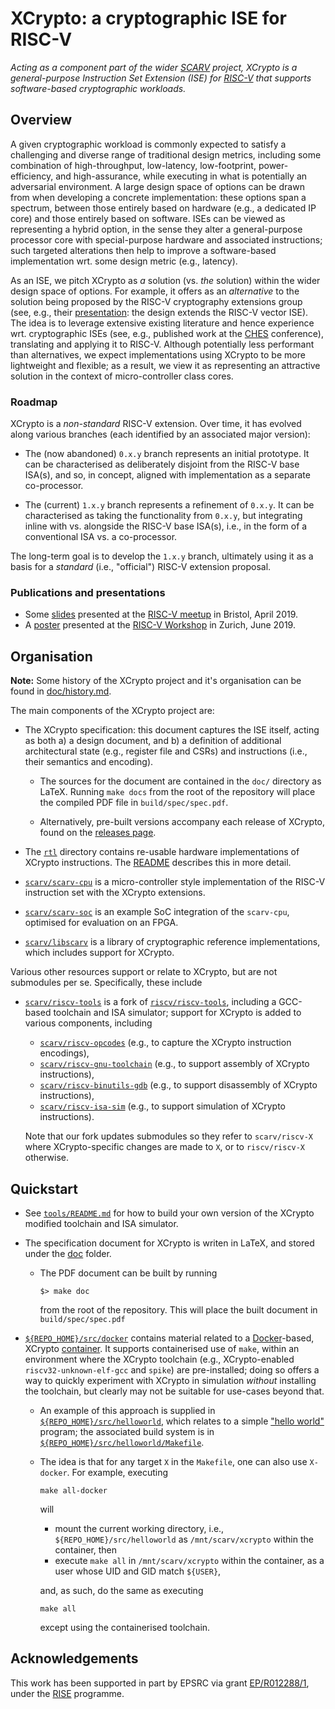 # XCrypto: a cryptographic ISE for RISC-V

<!--- -------------------------------------------------------------------- --->

*Acting as a component part of the wider
[SCARV](https://www.scarv.org)
project,
XCrypto is a general-purpose Instruction Set Extension (ISE) for
[RISC-V](https://riscv.org)
that supports software-based cryptographic workloads.*

<!--- -------------------------------------------------------------------- --->

## Overview

A given cryptographic workload is commonly expected to satisfy a 
challenging and diverse range of traditional design metrics, 
including some combination of high-throughput, low-latency, low-footprint, power-efficiency, and high-assurance,
while executing in what is potentially an adversarial environment.
A large design space of options can be drawn from when developing
a concrete implementation: these options span a spectrum, between 
those entirely based on hardware (e.g., a dedicated IP core)
and
those entirely based on software.
ISEs can be viewed as representing a hybrid option, in the sense 
they alter a general-purpose processor core with special-purpose 
hardware and associated instructions; such targeted alterations 
then help to improve a software-based implementation wrt. some
design metric (e.g., latency).

As an ISE, we pitch XCrypto as *a* solution (vs. *the* solution) 
within the wider design space of options.  For example, it offers
as an *alternative* to the solution being proposed by the RISC-V 
cryptography extensions group (see, e.g., their
[presentation](https://www.youtube.com/watch?v=dcW6a7SO2zE):
the design extends the RISC-V vector ISE).
The idea is to leverage extensive existing literature and hence
experience wrt. cryptographic ISEs (see, e.g., published work at
the
[CHES](https://dblp.uni-trier.de/db/conf/ches)
conference), translating and applying it to RISC-V.
Although potentially less performant than alternatives, we expect
implementations using XCrypto to be more lightweight and flexible; 
as a result, we view it as representing an attractive solution in
the context of micro-controller class cores.

### Roadmap

XCrypto is a *non-standard* RISC-V extension.  Over time, it has
evolved along various branches
(each identified by an associated major version):

- The (now abandoned)
  `0.x.y` branch
  represents an initial prototype.
  It can be characterised as deliberately disjoint from the RISC-V 
  base ISA(s), and so, in concept, aligned with implementation as a 
  separate co-processor.

- The (current)
  `1.x.y` branch
  represents a refinement of `0.x.y`.
  It can be characterised as taking the functionality from `0.x.y`, 
  but integrating inline with vs. alongside the RISC-V base ISA(s), 
  i.e., in the form of a conventional ISA vs. a co-processor.

The long-term goal is to develop the `1.x.y` branch, ultimately
using it as a basis for a *standard* (i.e., "official") RISC-V 
extension proposal.

### Publications and presentations

- Some
  [slides](./media/riscv-meetup-bristol-slides.pdf)
  presented at the
  [RISC-V meetup](https://www.meetup.com/Bristol-RISC-V-Meetup-Group)
  in Bristol, April 2019.
- A
  [poster](./media/zurich-workshop-poster.pdf)
  presented at the
  [RISC-V Workshop](https://riscv.org/2019/06/risc-v-workshop-zurich-proceedings)
  in  Zurich,  June 2019.

<!--- -------------------------------------------------------------------- --->

## Organisation

**Note:** Some history of the XCrypto project and it's organisation
can be found in [doc/history.md](doc/history.md).

The main components of the XCrypto project are:

- The XCrypto specification:
  this document captures the ISE itself, acting as both
  a) a design document,
     and
  b) a definition of additional architectural 
     state
     (e.g., register file and CSRs)
     and
     instructions
     (i.e., their semantics and encoding).

  - The sources for the document are contained in the `doc/` directory
    as LaTeX.
    Running `make docs` from the root of the repository will place
    the compiled PDF file in `build/spec/spec.pdf`.

  - Alternatively, pre-built versions accompany each release of
    XCrypto, found on the
    [releases page](https://github.com/scarv/xcrypto/releases).

- The [`rtl`](./rtl) directory
  contains re-usable hardware implementations of XCrypto instructions.
  The [README](./rtl/README.md) describes this in more detail.

- [`scarv/scarv-cpu`](https://github.com/scarv/scarv-cpu)
  is a micro-controller style implementation of the RISC-V instruction
  set with the XCrypto extensions.

- [`scarv/scarv-soc`](https://github.com/scarv/scarv-soc)
  is an example SoC integration of the `scarv-cpu`, optimised for
  evaluation on an FPGA.

- [`scarv/libscarv`](https://github.com/scarv/libscarv)
  is a library of cryptographic reference implementations, which
  includes support for XCrypto.

Various other resources support or relate to XCrypto, but are not
submodules per se.
Specifically, these include

- [`scarv/riscv-tools`](https://github.com/scarv/riscv-tools)
  is a fork of
  [`riscv/riscv-tools`](https://github.com/riscv/riscv-tools),
  including a GCC-based toolchain and ISA simulator; support for
  XCrypto is added to various components, including

  - [`scarv/riscv-opcodes`](https://github.com/scarv/riscv-opcodes)
    (e.g., to capture the XCrypto instruction encodings),
  - [`scarv/riscv-gnu-toolchain`](https://github.com/scarv/riscv-gnu-toolchain)
    (e.g., to support    assembly of XCrypto instructions),
  - [`scarv/riscv-binutils-gdb`](https://github.com/scarv/riscv-binutils-gdb)
    (e.g., to support disassembly of XCrypto instructions),
  - [`scarv/riscv-isa-sim`](https://github.com/scarv/riscv-isa-sim)
    (e.g., to support  simulation of XCrypto instructions).

  Note that our fork updates submodules so they refer to
  `scarv/riscv-X`
  where XCrypto-specific changes are made to `X`, or to
  `riscv/riscv-X`
  otherwise.

<!--- -------------------------------------------------------------------- --->

## Quickstart

- See
  [`tools/README.md`](tools/README.md)
  for how to build your own version of the XCrypto modified toolchain and ISA
  simulator.

- The specification document for XCrypto is writen in LaTeX, and stored
  under the [doc](./doc) folder.

  - The PDF document can be built by running
    ```
    $> make doc
    ```
    from the root of the repository.
    This will place the built document in `build/spec/spec.pdf`

- [`${REPO_HOME}/src/docker`](./src/docker)
  contains material related to a
  [Docker](https://www.docker.com/)-based,
  XCrypto
  [container](https://cloud.docker.com/u/scarv/repository/docker/scarv/xcrypto).
  It supports containerised use of `make`, within an environment 
  where the XCrypto toolchain 
  (e.g., XCrypto-enabled `riscv32-unknown-elf-gcc` and `spike`)
  are pre-installed; doing so offers a way to quickly experiment 
  with XCrypto in simulation *without* installing the toolchain,
  but clearly may not be suitable for use-cases beyond that.

  - An example of this approach is supplied in 
    [`${REPO_HOME}/src/helloworld`](./src/helloworld),
    which relates to a simple
    ["hello world"](https://en.wikipedia.org/wiki/"Hello,_World!"_program)
    program; the associated build system is in
    [`${REPO_HOME}/src/helloworld/Makefile`](./src/helloworld/Makefile).

  - The idea is that for any target `X` in the `Makefile`, one
    can also use `X-docker`.  For example, executing

    ```
    make all-docker
    ```

    will

    - mount the current working directory, i.e.,
      `${REPO_HOME}/src/helloworld`
      as 
      `/mnt/scarv/xcrypto` 
      within the container,
      then
    - execute `make all` in 
      `/mnt/scarv/xcrypto` 
      within the container,
      as a user whose UID and GID match `${USER}`,

    and, as such, do the same as executing

    ```
    make all
    ```

    except using the containerised toolchain.

<!--- -------------------------------------------------------------------- --->

## Acknowledgements

This work has been supported in part by EPSRC via grant 
[EP/R012288/1](https://gow.epsrc.ukri.org/NGBOViewGrant.aspx?GrantRef=EP/R012288/1),
under the [RISE](http://www.ukrise.org) programme.

<!--- -------------------------------------------------------------------- --->
